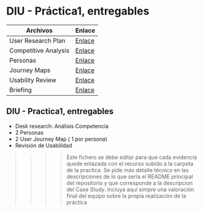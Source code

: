 # DIU - Práctica1, entregables  

| Archivos       | Enlace                 |
|----------------|------------------------|
| User Research Plan | [Enlace](./user_research_plan.md) |
| Competitive Analysis | [Enlace](./competitive_analysis.md) |
| Personas    | [Enlace](./personas.md) |
| Journey Maps | [Enlace](./journey_maps.md) |
| Usability Review | [Enlace](./usability_review.md) |
| Briefing | [Enlace](./briefing.md) |


## DIU - Practica1, entregables


- Desk research: Análisis Competencia 
- 2 Personas 
- 2 User Journey Map  ( 1 por persona)
- Revisión de Usabilidad 


>>>> Este fichero se debe editar para que cada evidencia quede enlazada con el recurso subido a la carpeta de la practica. Se pide más detalle técnico en las descripciones de lo que sería el README principal del repositorio y que corresponde a la descripcion del Case Study.
>>>> Incluya aquí simpre una valoración final del equipo sobre la propia realización de la práctica
